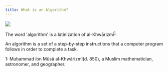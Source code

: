 ```yaml
---
title: What is an Algorithm?
---
```


![](https://github.com/wehelie/mysite/blob/gh-pages/img/alg.png?raw=true)

The word 'algorithm' is a latinization of al-Khwārizmī<sup>[1](#myfootnote1)</sup>.

An algorithm is a set of a step-by-step instructions that a computer program follows in order to complete a task.

<a name="myfootnote1">1</a>: Muḥammad ibn Mūsā al-Khwārizmī(d. 850), a Muslim mathematician, astronomer, and geographer.